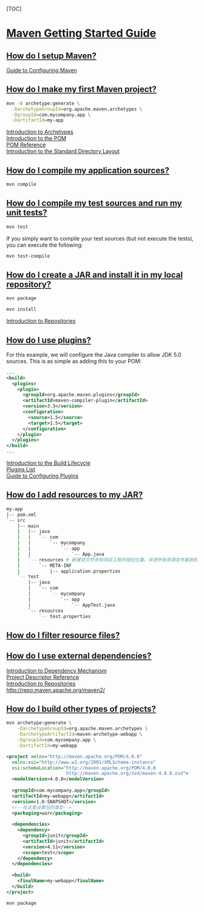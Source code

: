 [TOC]

# [Maven Getting Started Guide](https://maven.apache.org/guides/getting-started/index.html)

## [How do I setup Maven?](https://maven.apache.org/guides/getting-started/index.html#How_do_I_setup_Maven)

[Guide to Configuring Maven](https://maven.apache.org/guides/mini/guide-configuring-maven.html)

## [How do I make my first Maven project?](https://maven.apache.org/guides/getting-started/index.html#How_do_I_make_my_first_Maven_project)

```bash
mvn -B archetype:generate \
  -DarchetypeGroupId=org.apache.maven.archetypes \
  -DgroupId=com.mycompany.app \
  -DartifactId=my-app
```

[Introduction to Archetypes](https://maven.apache.org/guides/introduction/introduction-to-archetypes.html) \
[Introduction to the POM](https://maven.apache.org/guides/introduction/introduction-to-the-pom.html) \
[POM Reference](https://maven.apache.org/ref/current/maven-model/maven.html) \
[Introduction to the Standard Directory Layout](https://maven.apache.org/guides/introduction/introduction-to-the-standard-directory-layout.html)

## [How do I compile my application sources?](https://maven.apache.org/guides/getting-started/index.html#How_do_I_compile_my_application_sources)

```bash
mvn compile
```

## [How do I compile my test sources and run my unit tests?](https://maven.apache.org/guides/getting-started/index.html#How_do_I_compile_my_test_sources_and_run_my_unit_tests)

```bash
mvn test
```

If you simply want to compile your test sources (but not execute the tests), you can execute the following:
```bash
mvn test-compile
```

## [How do I create a JAR and install it in my local repository?](https://maven.apache.org/guides/getting-started/index.html#How_do_I_create_a_JAR_and_install_it_in_my_local_repository)

```bash
mvn package
```

```bash
mvn install
```

[Introduction to Repositories](https://maven.apache.org/guides/introduction/introduction-to-repositories.html)

## [How do I use plugins?](https://maven.apache.org/guides/getting-started/index.html#How_do_I_use_plugins)

For this example, we will configure the Java compiler to allow JDK 5.0 sources. This is as simple as adding this to your POM:
```xml
...
<build>
  <plugins>
    <plugin>
      <groupId>org.apache.maven.plugins</groupId>
      <artifactId>maven-compiler-plugin</artifactId>
      <version>3.3</version>
      <configuration>
        <source>1.5</source>
        <target>1.5</target>
      </configuration>
    </plugin>
  </plugins>
</build>
...
```

[Introduction to the Build Lifecycle](https://maven.apache.org/guides/introduction/introduction-to-the-lifecycle.html) \
[Plugins List](https://maven.apache.org/plugins/) \
[Guide to Configuring Plugins](https://maven.apache.org/guides/mini/guide-configuring-plugins.html)

## [How do I add resources to my JAR?](https://maven.apache.org/guides/getting-started/index.html#How_do_I_add_resources_to_my_JAR)

```bash
my-app
|-- pom.xml
`-- src
    |-- main
    |   |-- java
    |   |   `-- com
    |   |       `-- mycompany
    |   |           `-- app
    |   |               `-- App.java
    |   `-- resources # 新建该文件夹到项目工程的相应位置，并把所有资源文件都放到那里。
    |       `-- META-INF
    |           |-- application.properties
    `-- test
        |-- java
        |   `-- com
        |       `-- mycompany
        |           `-- app
        |               `-- AppTest.java
        `-- resources
            `-- test.properties
```

## [How do I filter resource files?](https://maven.apache.org/guides/getting-started/index.html#How_do_I_filter_resource_files)

## [How do I use external dependencies?](https://maven.apache.org/guides/getting-started/index.html#How_do_I_use_external_dependencies)

[Introduction to Dependency Mechanism](https://maven.apache.org/guides/introduction/introduction-to-dependency-mechanism.html) \
[Project Descriptor Reference](https://maven.apache.org/ref/current/maven-model/maven.html) \
[Introduction to Repositories](https://maven.apache.org/guides/introduction/introduction-to-repositories.html) \
http://repo.maven.apache.org/maven2/

## [How do I build other types of projects?](https://maven.apache.org/guides/getting-started/index.html#How_do_I_build_other_types_of_projects)

```bash
mvn archetype:generate \
    -DarchetypeGroupId=org.apache.maven.archetypes \
    -DarchetypeArtifactId=maven-archetype-webapp \
    -DgroupId=com.mycompany.app \
    -DartifactId=my-webapp
```

```xml
<project xmlns="http://maven.apache.org/POM/4.0.0"
  xmlns:xsi="http://www.w3.org/2001/XMLSchema-instance"
  xsi:schemaLocation="http://maven.apache.org/POM/4.0.0
                      http://maven.apache.org/xsd/maven-4.0.0.xsd">
  <modelVersion>4.0.0</modelVersion>
 
  <groupId>com.mycompany.app</groupId>
  <artifactId>my-webapp</artifactId>
  <version>1.0-SNAPSHOT</version>
  <!--在这里设置包的类型-->
  <packaging>war</packaging>
 
  <dependencies>
    <dependency>
      <groupId>junit</groupId>
      <artifactId>junit</artifactId>
      <version>4.11</version>
      <scope>test</scope>
    </dependency>
  </dependencies>
 
  <build>
    <finalName>my-webapp</finalName>
  </build>
</project>
```

```bash
mvn package
```